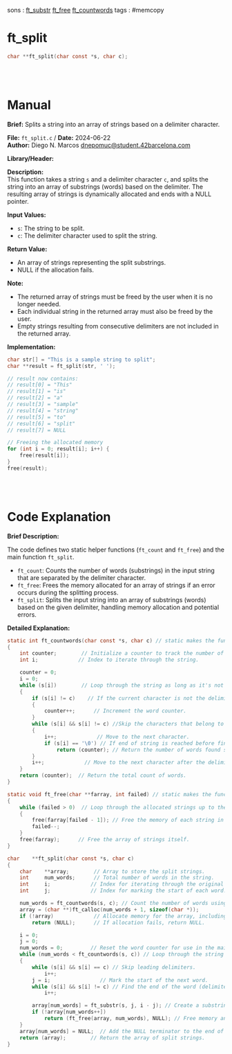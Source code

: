 sons :  [ft_substr](C0_Libft/Pages/5.MemoryCopyMoveSplit/ft_substr.md) [ft_free](ft_free) [ft_countwords](ft_countwords) 
tags : #memcopy
# ft_split 
``` c 
char **ft_split(char const *s, char c);
```
<br>
<br>

# Manual
**Brief:**
Splits a string into an array of strings based on a delimiter character.

**File:** `ft_split.c` / **Date:** 2024-06-22  
**Author:** Diego N. Marcos <dnepomuc@student.42barcelona.com>

**Library/Header:**



**Description:**  
This function takes a string `s` and a delimiter character `c`, and splits the string into an array of substrings (words) based on the delimiter. The resulting array of strings is dynamically allocated and ends with a NULL pointer.

**Input Values:**
* `s`: The string to be split.
* `c`: The delimiter character used to split the string.

**Return Value:**
* An array of strings representing the split substrings.
* NULL if the allocation fails.

**Note:**
- The returned array of strings must be freed by the user when it is no longer needed.
- Each individual string in the returned array must also be freed by the user.
- Empty strings resulting from consecutive delimiters are not included in the returned array.

**Implementation:**
```c
char str[] = "This is a sample string to split";
char **result = ft_split(str, ' ');

// result now contains:
// result[0] = "This"
// result[1] = "is"
// result[2] = "a"
// result[3] = "sample"
// result[4] = "string"
// result[5] = "to"
// result[6] = "split"
// result[7] = NULL

// Freeing the allocated memory
for (int i = 0; result[i]; i++) {
    free(result[i]);
}
free(result);
```

<br>
<br>

# Code Explanation

**Brief Description:**

The code defines two static helper functions (`ft_count` and `ft_free`) and the main function `ft_split`.

- `ft_count`: Counts the number of words (substrings) in the input string that are separated by the delimiter character.
- `ft_free`: Frees the memory allocated for an array of strings if an error occurs during the splitting process.
- `ft_split`: Splits the input string into an array of substrings (words) based on the given delimiter, handling memory allocation and potential errors.

**Detailed Explanation:**

```c
static int ft_countwords(char const *s, char c) // static makes the function only usable in this file
{
    int counter;        // Initialize a counter to track the number of words.
    int i;             // Index to iterate through the string.

    counter = 0;
    i = 0;
    while (s[i])        // Loop through the string as long as it's not the end ('\0').
    {
        if (s[i] != c)    // If the current character is not the delimiter:
        {
            counter++;      // Increment the word counter.
        }
        while (s[i] && s[i] != c) //Skip the characters that belong to the same word
        {   
            i++;             // Move to the next character.
            if (s[i] == '\0') // If end of string is reached before finding a delimiter:
                return (counter); // Return the number of words found so far.
        }
        i++;             // Move to the next character after the delimiter.
    }
    return (counter);  // Return the total count of words.
}
```
```c
static void ft_free(char **farray, int failed) // static makes the function only usable in this file
{
    while (failed > 0)  // Loop through the allocated strings up to the failed index.
    {
        free(farray[failed - 1]); // Free the memory of each string in reverse order.
        failed--;
    }
    free(farray);      // Free the array of strings itself.
}
```

```c
char    **ft_split(char const *s, char c)
{
    char    **array;        // Array to store the split strings.
    int     num_words;      // Total number of words in the string.
    int     i;             // Index for iterating through the original string.
    int     j;             // Index for marking the start of each word.

    num_words = ft_countwords(s, c); // Count the number of words using the helper function.
    array = (char **)ft_calloc(num_words + 1, sizeof(char *)); 
    if (!array)             // Allocate memory for the array, including space for the NULL terminator.
        return (NULL);      // If allocation fails, return NULL.

    i = 0;
    j = 0;
    num_words = 0;         // Reset the word counter for use in the main loop.
    while (num_words < ft_countwords(s, c)) // Loop through the string until all words are processed.
    {
        while (s[i] && s[i] == c) // Skip leading delimiters.
            i++;
        j = i;                // Mark the start of the next word.
        while (s[i] && s[i] != c) // Find the end of the word (delimiter or end of string).
            i++;

        array[num_words] = ft_substr(s, j, i - j); // Create a substring for the word.
        if (!array[num_words++]) 
            return (ft_free(array, num_words), NULL); // Free memory and return NULL on allocation failure.
    }
    array[num_words] = NULL;  // Add the NULL terminator to the end of the array.
    return (array);        // Return the array of split strings.
}
```